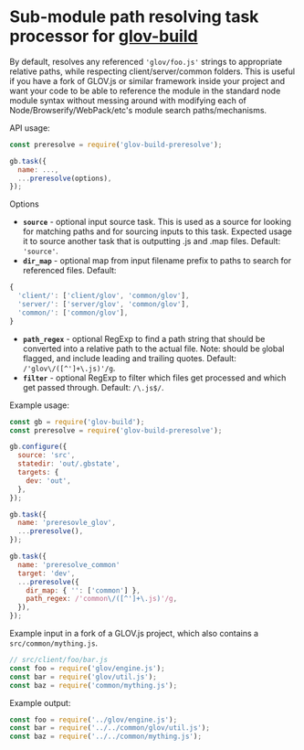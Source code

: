Sub-module path resolving task processor for [glov-build](https://github.com/Jimbly/glov-build)
=============================

By default, resolves any referenced `'glov/foo.js'` strings to appropriate relative paths, while respecting client/server/common folders.  This is useful if you have a fork of GLOV.js or similar framework inside your project and want your code to be able to reference the module in the standard node module syntax without messing around with modifying each of Node/Browserify/WebPack/etc's module search paths/mechanisms.

API usage:
```javascript
const preresolve = require('glov-build-preresolve');

gb.task({
  name: ...,
  ...preresolve(options),
});
```
Options
* **`source`** - optional input source task.  This is used as a source for looking for matching paths and for sourcing inputs to this task.  Expected usage it to source another task that is outputting .js and .map files.  Default: `'source'`.
* **`dir_map`** - optional map from input filename prefix to paths to search for referenced files.  Default:
```javascript
{
  'client/': ['client/glov', 'common/glov'],
  'server/': ['server/glov', 'common/glov'],
  'common/': ['common/glov'],
}
```
* **`path_regex`** - optional RegExp to find a path string that should be converted into a relative path to the actual file.  Note: should be `g`lobal flagged, and include leading and trailing quotes.  Default: `/'glov\/([^']+\.js)'/g`.
* **`filter`** - optional RegExp to filter which files get processed and which get passed through.  Default: `/\.js$/`.


Example usage:
```javascript
const gb = require('glov-build');
const preresolve = require('glov-build-preresolve');

gb.configure({
  source: 'src',
  statedir: 'out/.gbstate',
  targets: {
    dev: 'out',
  },
});

gb.task({
  name: 'preresovle_glov',
  ...preresolve(),
});

gb.task({
  name: 'preresolve_common'
  target: 'dev',
  ...preresolve({
    dir_map: { '': ['common'] },
    path_regex: /'common\/([^']+\.js)'/g,
  }),
});

```

Example input in a fork of a GLOV.js project, which also contains a `src/common/mything.js`.
```javascript
// src/client/foo/bar.js
const foo = require('glov/engine.js');
const bar = require('glov/util.js');
const baz = require('common/mything.js');
```
Example output:
```javascript
const foo = require('../glov/engine.js');
const bar = require('../../common/glov/util.js');
const baz = require('../../common/mything.js');
```
